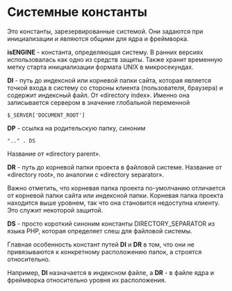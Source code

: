 # Системные константы

Это константы, зарезервированные системой. Они задаются при инициализации и являются общими для ядра и фреймворка.

**isENGINE** - константа, определяющая систему. В ранних версиях использовалась как одно из средств защиты. Также хранит временную метку старта инициализации формата UNIX в микросекундах.

**DI** - путь до индексной или корневой папки сайта, которая является точкой входа в систему со стороны клиента (пользователя, браузера) и содержит индексный файл. От «directory index». Именно она записывается сервером в значение глобальной переменной

    $_SERVER['DOCUMENT_ROOT']

**DP** - ссылка на родительскую папку, синоним

    ".." . DS

Название от «directory parent».

**DR** - путь до корневой папки проекта в файловой системе. Название от «directory root», по аналогии с «directory separator».

Важно отметить, что корневая папка проекта по-умолчанию отличается от корневой папки сайта или индексной папки. Корневая папка проекта находится выше уровнем, так что она становится недоступна клиенту. Это служит некоторой защитой.

**DS** - просто короткий синоним константы DIRECTORY_SEPARATOR из языка PHP, которая определяет слеш для файловой системы.

Главная особенность констант путей **DI** и **DR** в том, что они не привязываются к конкретному расположению папок, а строятся относительно.

Например, **DI** назначается в индексном файле, а **DR** - в файле ядра и фреймворка относительно уровня их расположения.
